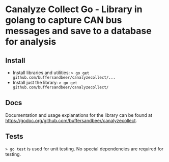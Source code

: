# Canalyze Collect Go - Library in golang to capture CAN bus messages and save to a database for analysis

## Install
* Install libraries and utilities: `> go get github.com/buffersandbeer/canalyzecollect/...`
* Install just the library: `> go get github.com/buffersandbeer/canalyzecollect/`

## Docs
Documentation and usage explanations for the library can be found at <https://godoc.org/github.com/buffersandbeer/canalyzecollect>.

## Tests
`> go test` is used for unit testing. No special dependencies are required for testing.
